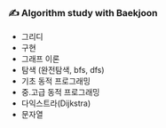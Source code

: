 ### ✍ Algorithm study with Baekjoon

- 그리디
- 구현
- 그래프 이론
- 탐색 (완전탐색, bfs, dfs)
- 기초 동적 프로그래밍
- 중.고급 동적 프로그래밍
- 다익스트라(Dijkstra)
- 문자열
